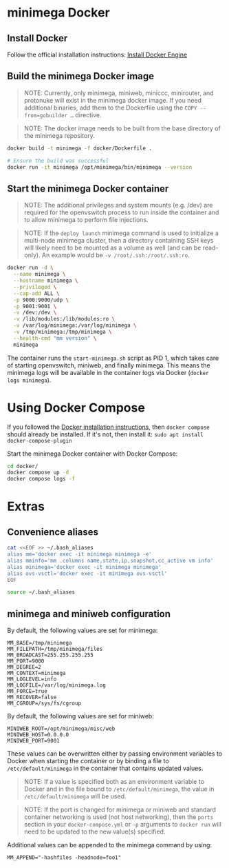 # minimega Docker

## Install Docker

Follow the official installation instructions: [Install Docker Engine](https://docs.docker.com/engine/install/)


## Build the minimega Docker image

> NOTE: Currently, only minimega, miniweb, miniccc, minirouter, and protonuke
> will exist in the minimega docker image. If you need additional binaries, add
> them to the Dockerfile using the `COPY --from=gobuilder …` directive.

> NOTE: The docker image needs to be built from the base directory of the
> minimega repository.

```bash
docker build -t minimega -f docker/Dockerfile .

# Ensure the build was successful
docker run -it minimega /opt/minimega/bin/minimega --version
```

## Start the minimega Docker container

> NOTE: The additional privileges and system mounts (e.g. /dev) are required for
> the openvswitch process to run inside the container and to allow minimega to
> perform file injections.

> NOTE: If the `deploy launch` minimega command is used to initialize a
> multi-node minimega cluster, then a directory containing SSH keys will likely
> need to be mounted as a volume as well (and can be read-only). An example
> would be `-v /root/.ssh:/root/.ssh:ro`.

```bash
docker run -d \
  --name minimega \
  --hostname minimega \
  --privileged \
  --cap-add ALL \
  -p 9000:9000/udp \
  -p 9001:9001 \
  -v /dev:/dev \
  -v /lib/modules:/lib/modules:ro \
  -v /var/log/minimega:/var/log/minimega \
  -v /tmp/minimega:/tmp/minimega \
  --health-cmd "mm version" \
  minimega
```

The container runs the `start-minimega.sh` script as PID 1, which takes care of starting openvswitch, miniweb, and finally minimega. This means the minimega logs will be available in the container logs via Docker (`docker logs minimega`).


# Using Docker Compose

If you followed the [Docker installation instructions](https://docs.docker.com/engine/install/), then `docker compose` should already be installed. If it's not, then install it: `sudo apt install docker-compose-plugin`

Start the minimega Docker container with Docker Compose:

```bash
cd docker/
docker compose up -d
docker compose logs -f
```


# Extras

## Convenience aliases

```bash
cat <<EOF >> ~/.bash_aliases
alias mm='docker exec -it minimega minimega -e'
alias mminfo='mm .columns name,state,ip,snapshot,cc_active vm info'
alias minimega='docker exec -it minimega minimega'
alias ovs-vsctl='docker exec -it minimega ovs-vsctl'
EOF

source ~/.bash_aliases
```

## minimega and miniweb configuration

By default, the following values are set for minimega:

```shell
MM_BASE=/tmp/minimega
MM_FILEPATH=/tmp/minimega/files
MM_BROADCAST=255.255.255.255
MM_PORT=9000
MM_DEGREE=2
MM_CONTEXT=minimega
MM_LOGLEVEL=info
MM_LOGFILE=/var/log/minimega.log
MM_FORCE=true
MM_RECOVER=false
MM_CGROUP=/sys/fs/cgroup
```

By default, the following values are set for miniweb:

```shell
MINIWEB_ROOT=/opt/minimega/misc/web
MINIWEB_HOST=0.0.0.0
MINIWEB_PORT=9001
```

These values can be overwritten either by passing environment variables to
Docker when starting the container or by binding a file to
`/etc/default/minimega` in the container that contains updated values.

> NOTE: If a value is specified both as an environment variable to Docker and in
> the file bound to `/etc/default/minimega`, the value in
> `/etc/default/minimega` will be used.

> NOTE: If the port is changed for minimega or miniweb and standard container
> networking is used (not host networking), then the `ports` section in your
> `docker-compose.yml` or `-p` arguments to `docker run` will need to be updated
> to the new value(s) specified.

Additional values can be appended to the minimega command by using:

```
MM_APPEND="-hashfiles -headnode=foo1"
```

